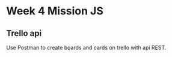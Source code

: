 # Week 4 Mission JS

## Trello api

Use Postman to create boards and cards on trello with api REST.
